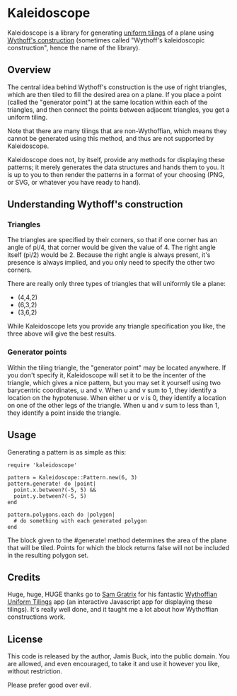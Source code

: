 Kaleidoscope
============

Kaleidoscope is a library for generating [uniform tilings][1] of a plane
using [Wythoff's construction][2] (sometimes called
"Wythoff's kaleidoscopic construction", hence the name of the library).


Overview
--------

The central idea behind Wythoff's construction is the use of right triangles,
which are then tiled to fill the desired area on a plane. If you place a point
(called the "generator point") at the same location within each of the
triangles, and then connect the points between adjacent triangles, you get a
uniform tiling.

Note that there are many tilings that are non-Wythoffian, which means they
cannot be generated using this method, and thus are not supported by
Kaleidoscope.

Kaleidoscope does not, by itself, provide any methods for displaying these
patterns; it merely generates the data structures and hands them to you. It is
up to you to then render the patterns in a format of your choosing (PNG, or
SVG, or whatever you have ready to hand).


Understanding Wythoff's construction
------------------------------------

### Triangles

The triangles are specified by their corners, so that if one corner has an
angle of pi/4, that corner would be given the value of 4. The right angle
itself (pi/2) would be 2. Because the right angle is always present, it's
presence is always implied, and you only need to specify the other two
corners.

There are really only three types of triangles that will uniformly tile a
plane:

* (4,4,2)
* (6,3,2)
* (3,6,2)

While Kaleidoscope lets you provide any triangle specification you like,
the three above will give the best results.

### Generator points

Within the tiling triangle, the "generator point" may be located anywhere.
If you don't specify it, Kaleidoscope will set it to be the incenter of
the triangle, which gives a nice pattern, but you may set it yourself
using two barycentric coordinates, u and v. When u and v sum to 1, they
identify a location on the hypotenuse. When either u or v is 0, they
identify a location on one of the other legs of the triangle. When u and
v sum to less than 1, they identify a point inside the triangle.


Usage
-----

Generating a pattern is as simple as this:

    require 'kaleidoscope'

    pattern = Kaleidoscope::Pattern.new(6, 3)
    pattern.generate! do |point|
      point.x.between?(-5, 5) &&
      point.y.between?(-5, 5)
    end

    pattern.polygons.each do |polygon|
      # do something with each generated polygon
    end

The block given to the #generate! method determines the area of the plane
that will be tiled. Points for which the block returns false will not be
included in the resulting polygon set.


Credits
-------

Huge, huge, HUGE thanks go to [Sam Gratrix][3] for his fantastic 
[Wythoffian Uniform Tilings][4] app (an interactive Javascript app for
displaying these tilings). It's really well done, and it taught me a lot
about how Wythoffian constructions work.


License
-------

This code is released by the author, Jamis Buck, into the public domain. You
are allowed, and even encouraged, to take it and use it however you like,
without restriction.

Please prefer good over evil.


[1]: http://en.wikipedia.org/wiki/Uniform_tiling       "Uniform tiling @ Wikipedia"
[2]: http://en.wikipedia.org/wiki/Wythoff_construction "Wythoff construction @ Wikipedia"
[3]: http://gratrix.net                                "Sam Gratrix"
[4]: http://gratrix.net/tile/index.html                "Wythoffian Uniform Tilings"
